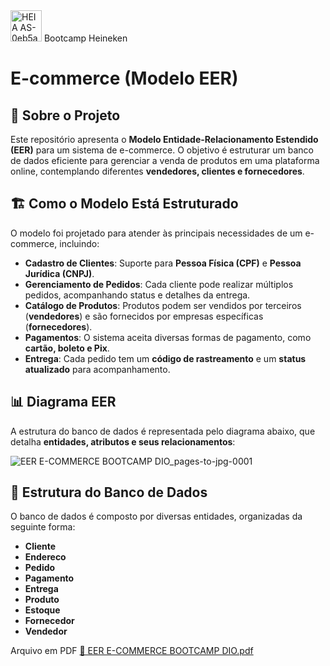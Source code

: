 <img src="https://github.com/user-attachments/assets/7ef0925f-f96c-459a-9199-62b9b1b258b5" alt="HEIA AS-0eb5aa36" width="50">
Bootcamp Heineken 

# E-commerce (Modelo EER)

## 📖 Sobre o Projeto  

Este repositório apresenta o **Modelo Entidade-Relacionamento Estendido (EER)** para um sistema de e-commerce. O objetivo é estruturar um banco de dados eficiente para gerenciar a venda de produtos em uma plataforma online, contemplando diferentes **vendedores, clientes e fornecedores**.  

## 🏗️ Como o Modelo Está Estruturado  

O modelo foi projetado para atender às principais necessidades de um e-commerce, incluindo:  

- **Cadastro de Clientes**: Suporte para **Pessoa Física (CPF)** e **Pessoa Jurídica (CNPJ)**.  
- **Gerenciamento de Pedidos**: Cada cliente pode realizar múltiplos pedidos, acompanhando status e detalhes da entrega.  
- **Catálogo de Produtos**: Produtos podem ser vendidos por terceiros (**vendedores**) e são fornecidos por empresas específicas (**fornecedores**).  
- **Pagamentos**: O sistema aceita diversas formas de pagamento, como **cartão, boleto e Pix**.  
- **Entrega**: Cada pedido tem um **código de rastreamento** e um **status atualizado** para acompanhamento.  

## 📊 Diagrama EER  

A estrutura do banco de dados é representada pelo diagrama abaixo, que detalha **entidades, atributos e seus relacionamentos**:  

![EER E-COMMERCE BOOTCAMP DIO_pages-to-jpg-0001](https://github.com/user-attachments/assets/5814973c-9196-4af1-b7d4-80d77b49b1f1)

## 📂 Estrutura do Banco de Dados  

O banco de dados é composto por diversas entidades, organizadas da seguinte forma:  

- **Cliente**
- **Endereco**
- **Pedido**
- **Pagamento**
- **Entrega**
- **Produto**
- **Estoque**
- **Fornecedor**
- **Vendedor**

Arquivo em PDF [📄 EER E-COMMERCE BOOTCAMP DIO.pdf](https://github.com/marcelofeiteira/BOOTCAMP_HEINEKEN_DIO/blob/main/EER_ECOMMERCE/EER%20E-COMMERCE%20BOOTCAMP%20DIO.pdf)



